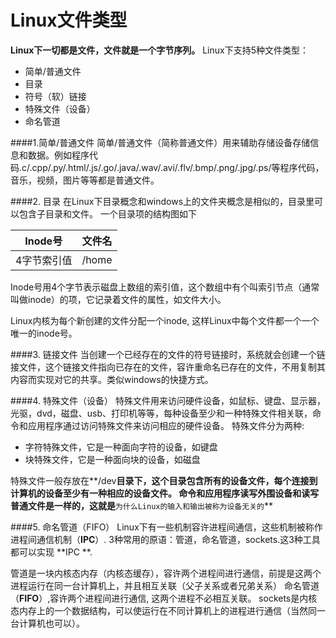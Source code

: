 Linux文件类型
======================
**Linux下一切都是文件，文件就是一个字节序列。**
Linux下支持5种文件类型：
+ 简单/普通文件
+ 目录
+ 符号（软）链接
+ 特殊文件（设备）
+ 命名管道

####1.简单/普通文件
简单/普通文件（简称普通文件）用来辅助存储设备存储信息和数据。例如程序代码.c/.cpp/.py/.html/.js/.go/.java/.wav/.avi/.flv/.bmp/.png/.jpg/.ps/等程序代码，音乐，视频，图片等等都是普通文件。

####2. 目录
在Linux下目录概念和windows上的文件夹概念是相似的，目录里可以包含子目录和文件。
一个目录项的结构图如下

| Inode号    | 文件名|
|--------    |-------|
|4字节索引值 | /home |

Inode号用4个字节表示磁盘上数组的索引值，这个数组中有个叫索引节点（通常叫做inode）的项，它记录着文件的属性，如文件大小。

Linux内核为每个新创建的文件分配一个inode, 这样Linux中每个文件都一个一个唯一的inode号。

####3. 链接文件
当创建一个已经存在的文件的符号链接时，系统就会创建一个链接文件，这个链接文件指向已存在的文件，容许重命名已存在的文件，不用复制其内容而实现对它的共享。类似windows的快捷方式。

####4. 特殊文件（设备）
特殊文件用来访问硬件设备，如鼠标、键盘、显示器，光驱，dvd，磁盘、usb、打印机等等，每种设备至少和一种特殊文件相关联，命令和应用程序通过访问特殊文件来访问相应的硬件设备。
特殊文件分为两种:
+ 字符特殊文件，它是一种面向字符的设备，如键盘
+ 块特殊文件，它是一种面向块的设备，如磁盘

特殊文件一般存放在**/dev**目录下，这个目录包含所有的设备文件，每个连接到计算机的设备至少有一种相应的设备文件。
命令和应用程序读写外围设备和读写普通文件是一样的，这就是**`为什么Linux的输入和输出被称为设备无关的`**


####5. 命名管道（FIFO）
Linux下有一些机制容许进程间通信，这些机制被称作进程间通信机制（**IPC**）.
3种常用的原语：管道，命名管道，sockets.这3种工具都可以实现 **IPC **.

管道是一块内核态内存（内核态缓存），容许两个进程间进行通信，前提是这两个进程运行在同一台计算机上，并且相互关联（父子关系或者兄弟关系）
命名管道（**FIFO**）,容许两个进程间进行通信, 这两个进程不必相互关联。
sockets是内核态内存上的一个数据结构，可以使运行在不同计算机上的进程进行通信（当然同一台计算机也可以）。

